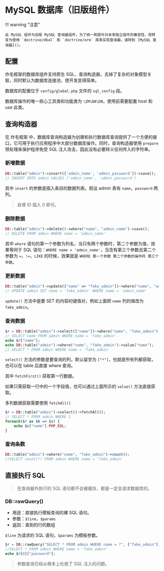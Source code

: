 # MySQL 数据库（旧版组件）

!!! warning "注意"

	此 MySQL 组件为旧版 MySQL 查询器组件，为了统一和提升对未来独立组件的兼容性，现转变为使用 `doctrine/dbal` 和 `doctrine/orm` 库来实现查询器，请转到 [MySQL 查询器]()。

## 配置

炸毛框架的数据库组件支持原生 SQL、查询构造器，去掉了复杂的对象模型关联，同时默认为数据库连接池，使开发变得简单。

数据库的配置位于 `config/global.php` 文件的 `sql_config` 段。

数据库操作的唯一核心工具类和功能类为 `\ZM\DB\DB`，使用前需要配置 host 和 use 此类。

## 查询构造器

在 炸毛框架 中，数据库查询构造器为创建和执行数据库查询提供了一个方便的接口，它可用于执行应用程序中大部分数据库操作。同时，查询构造器使用 `prepare` 预处理来保护程序免受 SQL 注入攻击，因此没有必要转义任何传入的字符串。

### 新增数据

```php
DB::table("admin")->insert(['admin_name', 'admin_password'])->save();
// INSERT INTO admin VALUES ('admin_name', 'admin_password')
```

其中 `insert` 的参数是插入条目的数据列表。假设 admin 表有 `name`，`password` 两列。

> 自增 ID 插入 0 即可。

### 删除数据

```php
DB::table("admin")->delete()->where("name", "admin_name")->save();
// DELETE FROM admin WHERE name = 'admin_name'
```

其中 `where` 语句的第一个参数为列名，当只有两个参数时，第二个参数为值，效果等同于 SQL 语句：`WHERE name = 'admin_name'`，当含有第三个参数且第二个参数为 `=`，`!=`，`LIKE` 的时候，效果就是 `WHERE 第一个参数 第二个参数的操作符 第三个参数`。

### 更新数据

```php
DB::table("admin")->update(["name" => "fake_admin"])->where("name", "admin_name")->save();
// UPDATE admin SET name = 'fake_admin' WHERE name = 'admin_name'
```

`update()` 方法中是要 SET 的内容的键值对，例如上面把 `name` 列的值改为 `fake_admin`。

### 查询数据

```php
$r = DB::table("admin")->select(["name"])->where("name", "fake_admin")->fetchFirst();
// SELECT name FROM admin WHERE name = 'fake_admin'
echo $r["name"];
echo DB::table("admin")->where("name", "fake_admin")->value("name");
// SELECT * FROM admin WHERE name = 'fake_admin'
```

`select()` 方法的参数是要查询的列，默认留空为 `["*"]`，也就是所有列都获取，也可以在 table 后直接 where 查询。

其中 `fetchFirst()` 获取第一行数据。

如果只需获取一行中的一个字段值，也可以通过上面所示的 `value()` 方法直接获取。

多列数据获取需要使用 `fetchAll()`

```php
$r = DB::table("admin")->select()->fetchAll();
// SELECT * FROM admin WHERE 1
foreach($r as $k => $v) {
    echo $v["name"].PHP_EOL;
}
```

### 查询条数

```php
DB::table("admin")->where("name", "fake_admin")->count();
//SELECT count(*) FROM admin WHERE name = 'fake_admin'
```



## 直接执行 SQL 

>  在查询器外执行的 SQL 语句都不会被缓存，都是一定会请求数据库的。

### DB::rawQuery()

- 用途：直接执行模板查询的裸 SQL 语句。
- 参数：`$line`，`$params`
- 返回：查到的行的数组

`$line` 为请求的 SQL 语句，`$params` 为模板参数。

```php
$r = DB::rawQuery("SELECT * FROM admin WHERE name = ?", ["fake_admin"]);
//SELECT * FROM admin WHERE name = 'fake_admin'
echo $r[0]["password"];
```

> 参数查询已经从根本上杜绝了 SQL 注入的问题。